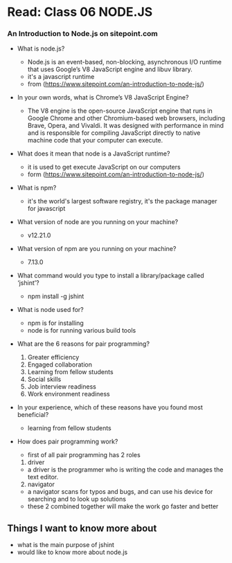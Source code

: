 # Read: Class 06 NODE.JS 

### An Introduction to Node.js on sitepoint.com 

- What is node.js?
	- Node.js is an event-based, non-blocking, asynchronous I/O runtime that uses Google’s V8 JavaScript engine and libuv library.
	- it's a javascript runtime
	- from (https://www.sitepoint.com/an-introduction-to-node-js/) 

- In your own words, what is Chrome’s V8 JavaScript Engine?
	- The V8 engine is the open-source JavaScript engine that runs in Google Chrome and other Chromium-based web browsers, 
	including Brave, Opera, and Vivaldi. It was designed with performance in mind and is responsible for compiling JavaScript 
	directly to native machine code that your computer can execute.


- What does it mean that node is a JavaScript runtime?
	- it is used to get execute JavaScript on our computers
	- form (https://www.sitepoint.com/an-introduction-to-node-js/)

- What is npm?
	- it's the world's largest software registry, it's the package manager for javascript


- What version of node are you running on your machine?
	- v12.21.0

- What version of npm are you running on your machine?
	- 7.13.0

- What command would you type to install a library/package called ‘jshint’?
	- npm install -g jshint

- What is node used for?
	- npm is for installing 
	- node is for running various build tools


- What are the 6 reasons for pair programming?
	1. Greater efficiency
	2. Engaged collaboration
	3. Learning from fellow students
	4. Social skills
	5. Job interview readiness
	6. Work environment readiness
- In your experience, which of these reasons have you found most beneficial?
	- learning from fellow students 
- How does pair programming work?
	- first of all pair programming has 2 roles
	1. driver 
	- a driver is the programmer who is writing the code and manages the text editor.
	2. navigator
	- a navigator scans for typos and bugs, and can use his device for searching and to look up solutions
	- these 2 combined together will make the work go faster and better
	
## Things I want to know more about 
- what is the main purpose of jshint
- would like to know more about node.js





